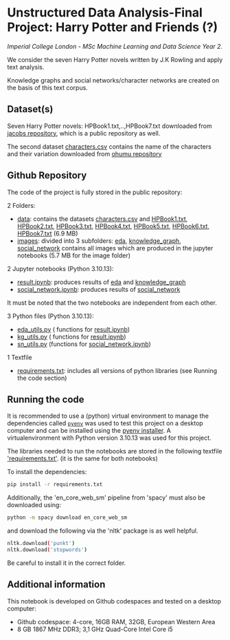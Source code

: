 # Unstructured Data Analysis-Final Project: Harry Potter and Friends (?)

_Imperial College London - MSc Machine Learning and Data Science Year 2._

We consider the seven Harry Potter novels written by J.K Rowling and apply text analysis. 

Knowledge graphs and social networks/character networks are created on the basis of this text corpus.

## Dataset(s)

Seven Harry Potter novels: HPBook1.txt,..,HPBook7.txt downloaded from [jacobs repository](https://github.com/ErikaJacobs/Harry-Potter-Text-Mining/tree/master/Book%20Text), which is a public repository as well.

The second dataset [characters.csv](./data/characters.csv) contains the name of the characters and their variation downloaded from [ohumu repository](https://github.com/ohumu/HarryPotterNetwork/blob/main/characters.csv)

## Github Repository

The code of the project is fully stored in the public repository: 

2 Folders:

- [data](./data/): contains the datasets [characters.csv](./data/characters.csv) and [HPBook1.txt](./data/HPBook1.txt), [HPBook2.txt](./data/HPBook2.txt), [HPBook3.txt](./data/HPBook3.txt), [HPBook4.txt](./data/HPBook4.txt), [HPBook5.txt](./data/HPBook5.txt), [HPBook6.txt](./data/HPBook6.txt), [HPBook7.txt](./data/HPBook7.txt)  (6.9 MB)
- [images](./images/): divided into 3 subfolders:  [eda](./images/eda/),  [knowledge_graph](./images/knowledge_graph/),  [social_network](./images/social_network/) contains all images which are produced in the jupyter notebooks (5.7 MB for the image folder)

2 Jupyter notebooks (Python 3.10.13):

- [result.ipynb](./result.ipynb): produces results of [eda](./images/eda/) and [knowledge_graph](./images/knowledge_graph/)
- [social_network.ipynb](./social_network.ipynb): produces results of [social_network](./images/social_network/)

It must be noted that the two notebooks are independent from each other.

3 Python files (Python 3.10.13):

- [eda_utils.py](./eda_utils.py) ( functions for [result.ipynb](./result.ipynb))
- [kg_utils.py](./kg_utils.py) ( functions for [result.ipynb](./result.ipynb))
- [sn_utils.py](./sn_utils.py) (functions for [social_network.ipynb](./social_network.ipynb))


1 Textfile

- [requirements.txt](./requirements.txt): includes all versions of python libraries (see Running the code section)


## Running the code
It is recommended to use a (python) virtual environment to manage the dependencies called [`pyenv`](https://github.com/pyenv/pyenv) was used to test this project on a desktop computer and can be installed using the [pyenv installer](https://github.com/pyenv/pyenv-installer). A virtualenvironment with Python version 3.10.13 was used for this project.

The libraries needed to run the notebooks are stored in the following textfile ['requirements.txt'](./requirements.txt). (it is the same for both notebooks)

To install the dependencies:

```bash
pip install -r requirements.txt
```
Additionally, the 'en_core_web_sm' pipeline from 'spacy' must also be downloaded using:

```bash
python -m spacy download en_core_web_sm
```

and download the following via the 'nltk' package is as well helpful.

```bash
nltk.download('punkt')
nltk.download('stopwords')
```

Be careful to install it in the correct folder.

## Additional information
This notebook is developed on Github codespaces and tested on a desktop computer:
- Github codespace: 4-core, 16GB RAM, 32GB, European Western Area
- 8 GB 1867 MHz DDR3; 3,1 GHz Quad-Core Intel Core i5

